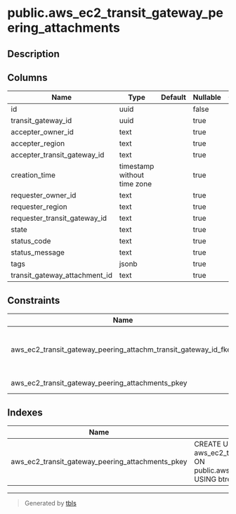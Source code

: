 # public.aws_ec2_transit_gateway_peering_attachments

## Description

## Columns

| Name | Type | Default | Nullable | Children | Parents | Comment |
| ---- | ---- | ------- | -------- | -------- | ------- | ------- |
| id | uuid |  | false |  |  |  |
| transit_gateway_id | uuid |  | true |  | [public.aws_ec2_transit_gateways](public.aws_ec2_transit_gateways.md) |  |
| accepter_owner_id | text |  | true |  |  |  |
| accepter_region | text |  | true |  |  |  |
| accepter_transit_gateway_id | text |  | true |  |  |  |
| creation_time | timestamp without time zone |  | true |  |  |  |
| requester_owner_id | text |  | true |  |  |  |
| requester_region | text |  | true |  |  |  |
| requester_transit_gateway_id | text |  | true |  |  |  |
| state | text |  | true |  |  |  |
| status_code | text |  | true |  |  |  |
| status_message | text |  | true |  |  |  |
| tags | jsonb |  | true |  |  |  |
| transit_gateway_attachment_id | text |  | true |  |  |  |

## Constraints

| Name | Type | Definition |
| ---- | ---- | ---------- |
| aws_ec2_transit_gateway_peering_attachm_transit_gateway_id_fkey | FOREIGN KEY | FOREIGN KEY (transit_gateway_id) REFERENCES aws_ec2_transit_gateways(id) ON DELETE CASCADE |
| aws_ec2_transit_gateway_peering_attachments_pkey | PRIMARY KEY | PRIMARY KEY (id) |

## Indexes

| Name | Definition |
| ---- | ---------- |
| aws_ec2_transit_gateway_peering_attachments_pkey | CREATE UNIQUE INDEX aws_ec2_transit_gateway_peering_attachments_pkey ON public.aws_ec2_transit_gateway_peering_attachments USING btree (id) |

---

> Generated by [tbls](https://github.com/k1LoW/tbls)
